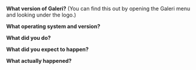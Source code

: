 **What version of Galeri?**
(You can find this out by opening the Galeri menu and looking under the logo.)

**What operating system and version?**

**What did you do?**

**What did you expect to happen?**

**What actually happened?**
